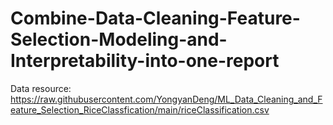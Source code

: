 # Combine-Data-Cleaning-Feature-Selection-Modeling-and-Interpretability-into-one-report

Data resource: https://raw.githubusercontent.com/YongyanDeng/ML_Data_Cleaning_and_Feature_Selection_RiceClassfication/main/riceClassification.csv